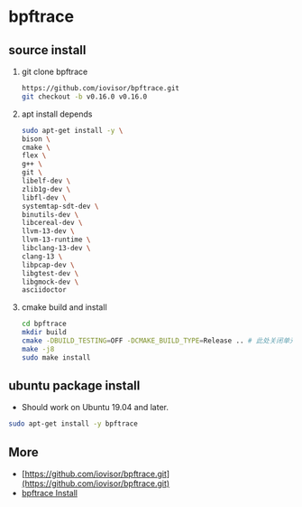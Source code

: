 # bpftrace

## source install

1. git clone bpftrace

    ```bash
    https://github.com/iovisor/bpftrace.git
    git checkout -b v0.16.0 v0.16.0
    ```

2. apt install depends

    ```bash
    sudo apt-get install -y \
    bison \
    cmake \
    flex \
    g++ \
    git \
    libelf-dev \
    zlib1g-dev \
    libfl-dev \
    systemtap-sdt-dev \
    binutils-dev \
    libcereal-dev \
    llvm-13-dev \
    llvm-13-runtime \
    libclang-13-dev \
    clang-13 \
    libpcap-dev \
    libgtest-dev \
    libgmock-dev \
    asciidoctor
    ```

3. cmake build and install

    ```bash
    cd bpftrace
    mkdir build
    cmake -DBUILD_TESTING=OFF -DCMAKE_BUILD_TYPE=Release .. # 此处关闭单元测试，是因为单元测试跑不过
    make -j8
    sudo make install
    ```

## ubuntu package install

- Should work on Ubuntu 19.04 and later.

```bash
sudo apt-get install -y bpftrace
```

## More

- [https://github.com/iovisor/bpftrace.git](https://github.com/iovisor/bpftrace.git)
- [bpftrace Install](https://github.com/iovisor/bpftrace/blob/master/INSTALL.md)
